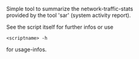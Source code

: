 Simple tool to summarize the network-traffic-stats  
provided by the tool 'sar' (system activity report).   
  
See the script itself for further infos or use  
```
<scriptname> -h  
```
for usage-infos.
